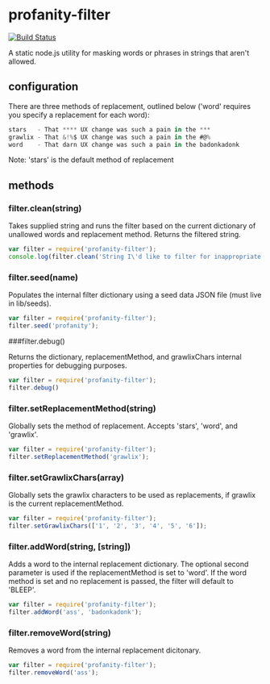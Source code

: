 # profanity-filter

[![Build Status](https://travis-ci.org/jwils0n/profanity-filter.png)](https://travis-ci.org/jwils0n/profanity-filter)

A static node.js utility for masking words or phrases in strings that aren't allowed.

## configuration

There are three methods of replacement, outlined below ('word' requires you specify a replacement for each word):

```javascript
stars   - That **** UX change was such a pain in the ***
grawlix - That &!%$ UX change was such a pain in the #@%
word    - That darn UX change was such a pain in the badonkadonk
```

Note: 'stars' is the default method of replacement

## methods

### filter.clean(string)

Takes supplied string and runs the filter based on the current dictionary of unallowed words and replacement method. Returns the filtered string.

```javascript
var filter = require('profanity-filter');
console.log(filter.clean('String I\'d like to filter for inappropriate words.'));
```

### filter.seed(name)

Populates the internal filter dictionary using a seed data JSON file (must live in lib/seeds).

```javascript
var filter = require('profanity-filter');
filter.seed('profanity');
```

###filter.debug()

Returns the dictionary, replacementMethod, and grawlixChars internal properties for debugging purposes.

```javascript
var filter = require('profanity-filter');
filter.debug()
```

### filter.setReplacementMethod(string)

Globally sets the method of replacement. Accepts 'stars', 'word', and 'grawlix'.

```javascript
var filter = require('profanity-filter');
filter.setReplacementMethod('grawlix');
```

### filter.setGrawlixChars(array)

Globally sets the grawlix characters to be used as replacements, if grawlix is the current replacementMethod.

```javascript
var filter = require('profanity-filter');
filter.setGrawlixChars(['1', '2', '3', '4', '5', '6']);
```

### filter.addWord(string, [string])

Adds a word to the internal replacement dictionary. The optional second parameter is used if the replacementMethod is set to 'word'. If the word method is set and no replacement is passed, the filter will default to 'BLEEP'.

```javascript
var filter = require('profanity-filter');
filter.addWord('ass', 'badonkadonk');
```

### filter.removeWord(string)

Removes a word from the internal replacement dicitonary.

```javascript
var filter = require('profanity-filter');
filter.removeWord('ass');
```
